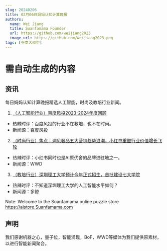 ```yaml
---
slug: 20240206
title: 02月06日妈妈认知计算晚报
authors:
  name: Wei Jiang
  title: Suanfamama Founder
  url: https://github.com/weijiang2023
  image_url: https://github.com/weijiang2023.png
tags: [垂类大模型]
---
```


# 需自动生成的内容
## 资讯
每日妈妈认知计算晚报精选人工智能，时尚及教培行业新闻。

1. [（人工智能行业）百度风投2023-2024年度回顾](https://mp.weixin.qq.com/s/Q93jcUrdQbvZfjMT66zQIA)
* 热辣时评：百度风投的行业不在教培，也不在时尚。
* 新闻源：百度风投

2. [（时尚行业）焦点｜洞见奢品五大营销趋势浪潮，小红书重塑行业价值增长飞轮](https://mp.weixin.qq.com/s/YxYVUqeSO5k-jZ-KFULq6A)
* 热辣时评：小红书同时也是AI原优舍的品牌进驻地之一。
* 新闻源：WWD

3. [（教培行业）深圳理工大学预计今年正式招生，首批建设七大学院](https://mp.weixin.qq.com/s/n5kKc6k8q0tl5xTwpj0dSg)
* 热辣时评：不知道深圳理工大学的人工智能水平如何？
* 新闻源：多鲸

Note: Welcome to the Suanfamama online puzzle store https://aistore.Suanfamama.com

## 声明

我们感谢机器之心，量子位，智能涌现，BoF，WWD等媒体为我们提供原素材，以进行智能新闻聚合。